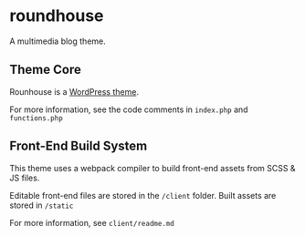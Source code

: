 # roundhouse

A multimedia blog theme.

## Theme Core

Rounhouse is a [WordPress theme](https://codex.wordpress.org/Theme_Development).

For more information, see the code comments in `index.php` and `functions.php`

## Front-End Build System

This theme uses a webpack compiler to build front-end assets from SCSS & JS files.

Editable front-end files are stored in the `/client` folder. Built assets are stored in `/static`

For more information, see `client/readme.md`
